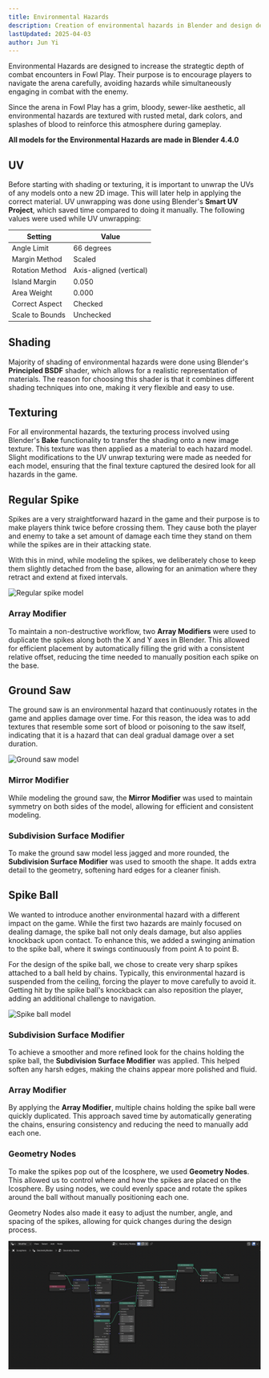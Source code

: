 ```yaml
---
title: Environmental Hazards
description: Creation of environmental hazards in Blender and design decisions
lastUpdated: 2025-04-03
author: Jun Yi
---
```


Environmental Hazards are designed to increase the strategtic depth of combat encounters in Fowl Play. Their purpose is to encourage players to navigate the arena carefully, avoiding hazards while simultaneously engaging in combat with the enemy.

Since the arena in Fowl Play has a grim, bloody, sewer-like aesthetic, all environmental hazards are textured with rusted metal, dark colors, and splashes of blood to reinforce this atmosphere during gameplay.

**All models for the Environmental Hazards are made in Blender 4.4.0**

## UV

Before starting with shading or texturing, it is important to unwrap the UVs of any models onto a new 2D image. This will later help in applying the correct material. UV unwrapping was done using Blender's **Smart UV Project**, which saved time compared to doing it manually. The following values were used while UV unwrapping:

| Setting         | Value                   |
| --------------- | ----------------------- |
| Angle Limit     | 66 degrees              |
| Margin Method   | Scaled                  |
| Rotation Method | Axis-aligned (vertical) |
| Island Margin   | 0.050                   |
| Area Weight     | 0.000                   |
| Correct Aspect  | Checked                 |
| Scale to Bounds | Unchecked               |

## Shading

Majority of shading of environmental hazards were done using Blender's **Principled BSDF** shader, which allows for a realistic representation of materials. The reason for choosing this shader is that it combines different shading techniques into one, making it very flexible and easy to use.

## Texturing

For all environmental hazards, the texturing process involved using Blender's **Bake** functionality to transfer the shading onto a new image texture. This texture was then applied as a material to each hazard model. Slight modifications to the UV unwrap texturing were made as needed for each model, ensuring that the final texture captured the desired look for all hazards in the game.

## Regular Spike

Spikes are a very straightforward hazard in the game and their purpose is to make players think twice before crossing them. They cause both the player and enemy to take a set amount of damage each time they stand on them while the spikes are in their attacking state.

With this in mind, while modeling the spikes, we deliberately chose to keep them slightly detached from the base, allowing for an animation where they retract and extend at fixed intervals.

![Regular spike model](../../../../../../assets//fowl-play/art/3d/hazards/regular_spike.png)

### Array Modifier

To maintain a non-destructive workflow, two **Array Modifiers** were used to duplicate the spikes along both the X and Y axes in Blender. This allowed for efficient placement by automatically filling the grid with a consistent relative offset, reducing the time needed to manually position each spike on the base.

## Ground Saw

The ground saw is an environmental hazard that continuously rotates in the game and applies damage over time. For this reason, the idea was to add textures that resemble some sort of blood or poisoning to the saw itself, indicating that it is a hazard that can deal gradual damage over a set duration.

![Ground saw model](../../../../../../assets/fowl-play/art/3d/hazards/ground_saw.png)

### Mirror Modifier

While modeling the ground saw, the **Mirror Modifier** was used to maintain symmetry on both sides of the model, allowing for efficient and consistent modeling.

### Subdivision Surface Modifier

To make the ground saw model less jagged and more rounded, the **Subdivision Surface Modifier** was used to smooth the shape. It adds extra detail to the geometry, softening hard edges for a cleaner finish.

## Spike Ball

We wanted to introduce another environmental hazard with a different impact on the game. While the first two hazards are mainly focused on dealing damage, the spike ball not only deals damage, but also applies knockback upon contact. To enhance this, we added a swinging animation to the spike ball, where it swings continuously from point A to point B.

For the design of the spike ball, we chose to create very sharp spikes attached to a ball held by chains. Typically, this environmental hazard is suspended from the ceiling, forcing the player to move carefully to avoid it. Getting hit by the spike ball's knockback can also reposition the player, adding an additional challenge to navigation.

![Spike ball model](../../../../../../assets/fowl-play/art/3d/hazards/spike_ball.png)

### Subdivision Surface Modifier

To achieve a smoother and more refined look for the chains holding the spike ball, the **Subdivision Surface Modifier** was applied. This helped soften any harsh edges, making the chains appear more polished and fluid.

### Array Modifier

By applying the **Array Modifier**, multiple chains holding the spike ball were quickly duplicated. This approach saved time by automatically generating the chains, ensuring consistency and reducing the need to manually add each one.

### Geometry Nodes

To make the spikes pop out of the Icosphere, we used **Geometry Nodes**. This allowed us to control where and how the spikes are placed on the Icosphere. By using nodes, we could evenly space and rotate the spikes around the ball without manually positioning each one.

Geometry Nodes also made it easy to adjust the number, angle, and spacing of the spikes, allowing for quick changes during the design process.

![Geometry for the spike ball](../../../../../../assets/fowl-play/art/3d/hazards/geometry_spike_ball.png)
